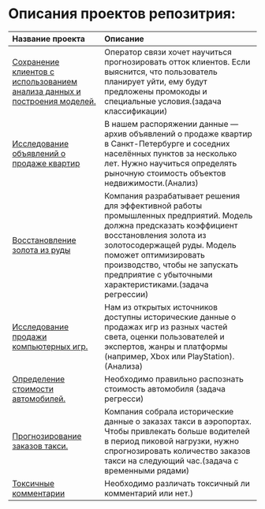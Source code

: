 
# Описания проектов репозитрия:

| Название проекта | Описание | 
| :---------------------- | :---------------------- | 
| [Сохранение клиентов с использованием анализа данных и построения моделей.](Phone_client)| Оператор связи  хочет научиться прогнозировать отток клиентов. Если выяснится, что пользователь планирует уйти, ему будут предложены промокоды и специальные условия.(задача классификации)|
| [Исследование объявлений о продаже квартир](Apartment)|В нашем распоряжении данные — архив объявлений о продаже квартир в Санкт-Петербурге и соседних населённых пунктов за несколько лет. Нужно научиться определять рыночную стоимость объектов недвижимости.(Анализ)|
| [Восстановление золота из руды](Gold_recovery)|Компания разрабатывает решения для эффективной работы промышленных предприятий. Модель должна предсказать коэффициент восстановления золота из золотосодержащей руды. Модель поможет оптимизировать производство, чтобы не запускать предприятие с убыточными характеристиками.(задача регрессии)|
| [Исследование продажи компьютерных игр.](Game_sales)| Нам из открытых источников доступны исторические данные о продажах игр из разных частей света, оценки пользователей и экспертов, жанры и платформы (например, Xbox или PlayStation). (Анализа)|
| [Определение стоимости автомобилей.](Car_cost)|Необходимо правильно распознать стоимость автомобиля (задача регресси)|
| [Прогнозирование заказов такси.](Time_Series)|Компания собрала исторические данные о заказах такси в аэропортах. Чтобы привлекать больше водителей в период пиковой нагрузки, нужно спрогнозировать количество заказов такси на следующий час.(задача с временными рядами)|
| [Токсичные комментарии](TF-IDF)|Необходимо различать токсичный ли комментарий или нет.)|

